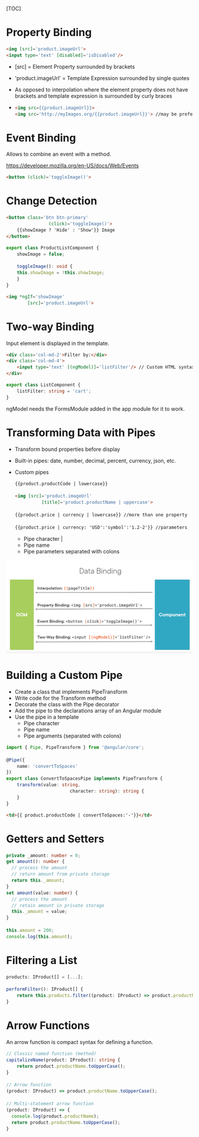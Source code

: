 [TOC]

# Property Binding

```html
<img [src]='product.imageUrl'>
<input type='text' [disabled]='isDisabled'/>
```

- [src] = Element Property surrounded by brackets

- 'product.imageUrl' = Template Expression surrounded by single quotes

- As opposed to interpolation where the element property does not have brackets and template expression is surrounded by curly braces

- ```html
  <img src={{product.imageUrl}}>
  <img src='http://myImages.org/{{product.imageUrl}}'> //may be preferred
  ```

# Event Binding

Allows to combine an event with a method.

https://developer.mozilla.org/en-US/docs/Web/Events

```html
<button (click)='toggleImage()'>
```

# Change Detection

```html
<button class='btn btn-primary'
				(click)='toggleImage()'>
	{{showImage ? 'Hide' : 'Show'}} Image
</button>
```

```typescript
export class ProductListComponent {
	showImage = false;
	
	toggleImage(): void {
	this.showImage = !this.showImage;
	}
}
```

```html
<img *ngIf='showImage'
		[src]='product.imageUrl'>
```

# Two-way Binding

Input element is displayed in the template.

```html
<div class='col-md-2'>Filter by:</div>
<div class='col-md-4'>
	<input type='text' [(ngModel)]='listFilter'/> // Custom HTML syntax
</div>
```

```typescript
export class ListComponent {
	listFilter: string = 'cart';
}
```

ngModel needs the FormsModule added in the app module for it to work.

# Transforming Data with Pipes

- Transform bound properties before display

- Built-in pipes: date, number, decimal, percent, currency, json, etc.

- Custom pipes

  ```html
  {{product.productCode | lowercase}}
  
  <img [src]='product.imageUrl'
  			[title]='product.productName | uppercase'>
  
  {{product.price | currency | lowercase}} //more than one property
  
  {{product.price | currency: 'USD':'symbol':'1.2-2'}} //parameters
  ```

  - Pipe character |
  - Pipe name
  - Pipe parameters separated with colons

![image-20210914110954056](../Images/image-20210914110954056.png)

# Building a Custom Pipe

- Create a class that implements PipeTransform
- Write code for the Transform method
- Decorate the class with the Pipe decorator
- Add the pipe to the declarations array of an Angular module
- Use the pipe in a template
  - Pipe character
  - Pipe name
  - Pipe arguments (separated with colons)

```typescript
import { Pipe, PipeTransform } from '@angular/core';

@Pipe({
	name: 'convertToSpaces'
})
export class ConvertToSpacesPipe implements PipeTransform {
	transform(value: string,
						character: string): string {			
	}
}
```

```html
<td>{{ product.productCode | convertToSpaces:'-'}}</td>
```

# Getters and Setters

```typescript
private _amount: number = 0;
get amount(): number {
  // process the amount
  // return amount from private storage
  return this._amount;
}
set amount(value: number) {
  // process the amount
  // retain amount in private storage
  this._amount = value;
}

this.amount = 200;
console.log(this.amount);
```

# Filtering a List

```typescript
products: IProduct[] = [...];

performFilter(): IProduct[] {
	return this.products.filter((product: IProduct) => product.productName.includes(this.listFilter));
}
```

# Arrow Functions

An arrow function is compact syntax for defining a function.

```typescript
// Classic named function (method)
capitalizeName(product: IProduct): string {
	return product.productName.toUpperCase();
}

// Arrow function
(product: IProduct) => product.productName.toUpperCase();

// Multi-statement arrow function
(product: IProduct) => {
  console.log(product.productName);
  return product.productName.toUpperCase();
}
```

